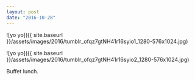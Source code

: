 ```yaml
---
layout: post
date: "2016-10-28"
---
```


![yo yo]({{ site.baseurl }}/assets/images/2016/tumblr_ofqz7gtNH41r16syio1_1280-576x1024.jpg)

![yo yo]({{ site.baseurl }}/assets/images/2016/tumblr_ofqz7gtNH41r16syio2_1280-576x1024.jpg)

Buffet lunch.
